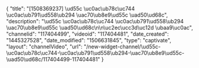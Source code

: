 {
    "title": "[1508369237] \ud55c \uc0ac\ub78c\uc744 \uc0ac\ub791\ud558\ub294 \uac70\ub8e9\ud55c \uad50\ud68c",
    "description": "\ud55c \uc0ac\ub78c\uc744 \uc0ac\ub791\ud558\ub294 \uac70\ub8e9\ud55c \uad50\ud68c\n\n\uc2ec\ucc3d\uc12d \ubaa9\uc0ac",
    "channelid": "117404499",
    "videoid": "117404481",
    "date_created": "1445327528",
    "date_modified": "1506631845",
    "type": "captivate",
    "layout": "channelVideo",
    "url": "\/new-widget-channel\/\ud55c-\uc0ac\ub78c\uc744-\uc0ac\ub791\ud558\ub294-\uac70\ub8e9\ud55c-\uad50\ud68c\/117404499-117404481"
}